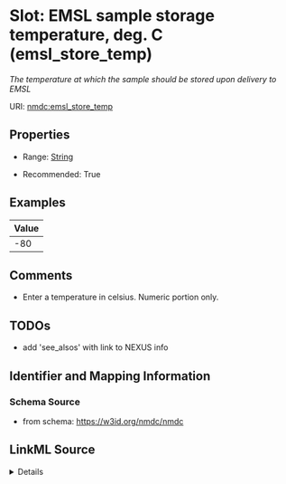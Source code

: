# Slot: EMSL sample storage temperature, deg. C (emsl_store_temp)


_The temperature at which the sample should be stored upon delivery to EMSL_



URI: [nmdc:emsl_store_temp](https://w3id.org/nmdc/emsl_store_temp)



<!-- no inheritance hierarchy -->







## Properties

* Range: [String](String.md)

* Recommended: True






## Examples

| Value |
| --- |
| -80 |

## Comments

* Enter a temperature in celsius. Numeric portion only.

## TODOs

* add 'see_alsos' with link to NEXUS info

## Identifier and Mapping Information







### Schema Source


* from schema: https://w3id.org/nmdc/nmdc




## LinkML Source

<details>
```yaml
name: emsl_store_temp
description: The temperature at which the sample should be stored upon delivery to
  EMSL
title: EMSL sample storage temperature, deg. C
todos:
- add 'see_alsos' with link to NEXUS info
comments:
- Enter a temperature in celsius. Numeric portion only.
examples:
- value: '-80'
from_schema: https://w3id.org/nmdc/nmdc
rank: 4
string_serialization: '{float}'
alias: emsl_store_temp
slot_group: EMSL
range: string
recommended: true

```
</details>